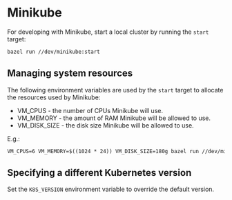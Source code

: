 # Minikube

For developing with Minikube, start a local cluster by running the `start` target:

```txt
bazel run //dev/minikube:start
```

## Managing system resources

The following environment variables are used by the `start` target to allocate the resources used by
Minikube:

  - VM_CPUS - the number of CPUs Minikube will use.
  - VM_MEMORY - the amount of RAM Minikube will be allowed to use.
  - VM_DISK_SIZE - the disk size Minikube will be allowed to use.

E.g.:

```txt
VM_CPUS=6 VM_MEMORY=$((1024 * 24)) VM_DISK_SIZE=180g bazel run //dev/minikube:start
```

## Specifying a different Kubernetes version

Set the `K8S_VERSION` environment variable to override the default version.
